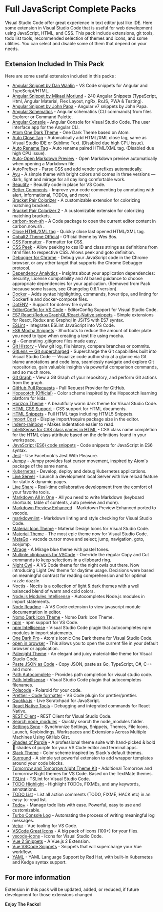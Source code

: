 # Full JavaScript Complete Packs

Visual Studio Code offer great experience in text editor just like IDE. Here some extension in Visual Studio Code that is useful for web development using JavaScript, HTML, and CSS. This pack include extensions, git tools, todo list tools, recommended selection of themes and icons, and some utilities. You can select and disable some of them that depend on your needs.

## Extension Included In This Pack

Here are some useful extension included in this packs :

* [Angular Snippet by Dan Wahlin](https://marketplace.visualstudio.com/items?itemName=danwahlin.angular2-snippets) - VS Code snippets for Angular and TypeScript/HTML.
* [Angular Snippet by Mikael Morlund](https://marketplace.visualstudio.com/items?itemName=Mikael.Angular-BeastCode) - 240 Angular Snippets (TypeScript, Html, Angular Material, Flex Layout, ngRx, RxJS, PWA & Testing).
* [Angular Snippet by John Papa](https://marketplace.visualstudio.com/items?itemName=johnpapa.Angular2) - Angular v7 snippets by John Papa.
* [Angular Schematics](https://marketplace.visualstudio.com/items?itemName=cyrilletuzi.angular-schematics) - Angular schematics (CLI commands) from files Explorer or Command Palette.
* [Angular Console](https://marketplace.visualstudio.com/items?itemName=nrwl.angular-console) - Angular Console for Visual Studio Code. The user interface app for the Angular CLI.
* [Atom One Dark Theme](https://marketplace.visualstudio.com/items?itemName=akamud.vscode-theme-onedark) - One Dark Theme based on Atom.
* [Auto Close Tag](https://marketplace.visualstudio.com/items?itemName=formulahendry.auto-close-tag) - Automatically add HTML/XML close tag, same as Visual Studio IDE or Sublime Text. (Disabled due high CPU issue).
* [Auto Rename Tag](https://marketplace.visualstudio.com/items?itemName=formulahendry.auto-rename-tag) - Auto rename paired HTML/XML tag. (Disabled due high CPU issue).
* [Auto-Open Markdown Preview](https://marketplace.visualstudio.com/items?itemName=hnw.vscode-auto-open-markdown-preview) - Open Markdown preview automatically when opening a Markdown file.
* [AutoPrefixer](https://marketplace.visualstudio.com/items?itemName=mrmlnc.vscode-autoprefixer) - Parse CSS and add vendor prefixes automatically.
* [Ayu](https://marketplace.visualstudio.com/items?itemName=teabyii.ayu) - A simple theme with bright colors and comes in three versions — dark, light and mirage for all day long comfortable work.
* [Beautify](https://marketplace.visualstudio.com/items?itemName=HookyQR.beautify) - Beautify code in place for VS Code.
* [Better Comments](https://marketplace.visualstudio.com/items?itemName=aaron-bond.better-comments) - Improve your code commenting by annotating with alert, informational, TODOs, and more!
* [Bracket Pair Colorizer](https://marketplace.visualstudio.com/items?itemName=CoenraadS.bracket-pair-colorizer) - A customizable extension for colorizing matching brackets.
* [Bracket Pair Colorizer 2](https://marketplace.visualstudio.com/items?itemName=CoenraadS.bracket-pair-colorizer-2) - A customizable extension for colorizing matching brackets.
* [carbon-now-sh](https://marketplace.visualstudio.com/items?itemName=ericadamski.carbon-now-sh) - A Code package to open the current editor content in carbon.now.sh .
* [Close HTML/XML tag](https://marketplace.visualstudio.com/items?itemName=Compulim.compulim-vscode-closetag) - Quickly close last opened HTML/XML tag.
* [Cobalt2 Theme Official](https://marketplace.visualstudio.com/items?itemName=wesbos.theme-cobalt2) - Official theme by Wes Bos.
* [CSS Formatter](https://marketplace.visualstudio.com/items?itemName=aeschli.vscode-css-formatter) - Formatter for CSS.
* [CSS Peek](https://marketplace.visualstudio.com/items?itemName=pranaygp.vscode-css-peek) - Allow peeking to css ID and class strings as definitions from html files to respective CSS. Allows peek and goto definition.
* [Debugger for Chrome](https://marketplace.visualstudio.com/items?itemName=msjsdiag.debugger-for-chrome) - Debug your JavaScript code in the Chrome browser, or any other target that supports the Chrome Debugger protocol.
* [Dependency Analytics](https://marketplace.visualstudio.com/items?itemName=redhat.fabric8-analytics) - Insights about your application dependencies: Security, License compatibility and AI based guidance to choose appropriate dependencies for your application. (Removed from Pack because some Issues, see Changelog 0.6.1 version).
* [Docker](https://marketplace.visualstudio.com/items?itemName=PeterJausovec.vscode-docker) - Adds syntax highlighting, commands, hover tips, and linting for Dockerfile and docker-compose files.
* [DotENV](https://marketplace.visualstudio.com/items?itemName=mikestead.dotenv) - Support for dotenv file syntax.
* [EditorConfig for VS Code](https://marketplace.visualstudio.com/items?itemName=EditorConfig.EditorConfig) - EditorConfig Support for Visual Studio Code.
* [ES7 React/Redux/GraphQL/React-Native snippets](https://marketplace.visualstudio.com/items?itemName=dsznajder.es7-react-js-snippets) - Simple extensions for React, Redux and Graphql in JS/TS with ES7 syntax.
* [ESLint](https://marketplace.visualstudio.com/items?itemName=dbaeumer.vscode-eslint) - Integrates ESLint JavaScript into VS Code.
* [ES6 Mocha Snippets](https://marketplace.visualstudio.com/items?itemName=spoonscen.es6-mocha-snippets) - Shortcuts to reduce the amount of boiler plate you need to type when creating a test file using mocha.
* [gi](https://marketplace.visualstudio.com/items?itemName=rubbersheep.gi) - Generating .gitignore files made easy.
* [Git History](https://marketplace.visualstudio.com/items?itemName=donjayamanne.githistory) - View git log, file history, compare branches or commits.
* [GitLens — Git supercharged](https://marketplace.visualstudio.com/items?itemName=eamodio.gitlens) - Supercharge the Git capabilities built into Visual Studio Code — Visualize code authorship at a glance via Git blame annotations and code lens, seamlessly navigate and explore Git repositories, gain valuable insights via powerful comparison commands, and so much more.
* [Git Graph](https://marketplace.visualstudio.com/items?itemName=mhutchie.git-graph) - View a Git Graph of your repository, and perform Git actions from the graph.
* [GitHub Pull Requests](https://marketplace.visualstudio.com/items?itemName=GitHub.vscode-pull-request-github) - Pull Request Provider for GitHub.
* [Hopscotch (Official)](https://marketplace.visualstudio.com/items?itemName=idleberg.hopscotch) - Color scheme inspired by the Hopscotch learning platform for kids.
* [Horizon Theme](https://marketplace.visualstudio.com/items?itemName=jolaleye.horizon-theme-vscode) - A beautifully warm dark theme for Visual Studio Code.
* [HTML CSS Support](https://marketplace.visualstudio.com/items?itemName=ecmel.vscode-html-css) - CSS support for HTML documents.
* [HTML Snippets](https://marketplace.visualstudio.com/items?itemName=abusaidm.html-snippets) - Full HTML tags including HTML5 Snippets.
* [Import Cost](https://marketplace.visualstudio.com/items?itemName=wix.vscode-import-cost) - Display import/require package size in the editor.
* [indent-rainbow](https://marketplace.visualstudio.com/items?itemName=oderwat.indent-rainbow) - Makes indentation easier to read.
* [IntelliSense for CSS class names in HTML](https://marketplace.visualstudio.com/items?itemName=Zignd.html-css-class-completion) - CSS class name completion for the HTML class attribute based on the definitions found in your workspace.
* [JavaScript (ES6) code snippets](https://marketplace.visualstudio.com/items?itemName=xabikos.JavaScriptSnippets) - Code snippets for JavaScript in ES6 syntax.
* [Jest](https://marketplace.visualstudio.com/items?itemName=Orta.vscode-jest) - Use Facebook's Jest With Pleasure.
* [Jumpy](https://marketplace.visualstudio.com/items?itemName=wmaurer.vscode-jumpy) - Jumpy provides fast cursor movement, inspired by Atom's package of the same name.
* [Kubernetes](https://marketplace.visualstudio.com/items?itemName=ms-kubernetes-tools.vscode-kubernetes-tools) - Develop, deploy and debug Kubernetes applications.
* [Live Server](https://marketplace.visualstudio.com/items?itemName=ritwickdey.LiveServer) - Launch a development local Server with live reload feature for static & dynamic pages.
* [Live Share](https://marketplace.visualstudio.com/items?itemName=MS-vsliveshare.vsliveshare) - Real-time collaborative development from the comfort of your favorite tools.
* [Markdown All in One](https://marketplace.visualstudio.com/items?itemName=yzhang.markdown-all-in-one) - All you need to write Markdown (keyboard shortcuts, table of contents, auto preview and more).
* [Markdown Preview Enhanced](https://marketplace.visualstudio.com/items?itemName=shd101wyy.markdown-preview-enhanced) - Markdown Preview Enhanced ported to vscode.
* [markdownlint](https://marketplace.visualstudio.com/items?itemName=DavidAnson.vscode-markdownlint) - Markdown linting and style checking for Visual Studio Code.
* [Material Icon Theme](https://marketplace.visualstudio.com/items?itemName=PKief.material-icon-theme) - Material Design Icons for Visual Studio Code.
* [Material Theme](https://marketplace.visualstudio.com/items?itemName=Equinusocio.vsc-material-theme) - The most epic theme now for Visual Studio Code.
* [MetaGo](https://marketplace.visualstudio.com/items?itemName=metaseed.metago) - vscode cursor move and select; jump, navigation, goto, acejump.
* [Mirage](https://marketplace.visualstudio.com/items?itemName=tristanremy.mirage) - A Mirage blue theme with pastel tones.
* [Multiple clipboards for VSCode](https://marketplace.visualstudio.com/items?itemName=slevesque.vscode-multiclip) - Override the regular Copy and Cut commands to keep selections in a clipboard ring.
* [Night Owl](https://marketplace.visualstudio.com/items?itemName=sdras.night-owl) - A VS Code theme for the night owls out there. Now introducing Light Owl theme for daytime usage. Decisions were based on meaningful contrast for reading comprehension and for optimal razzle dazzle.
* [Noctis](https://marketplace.visualstudio.com/items?itemName=liviuschera.noctis) - Noctis is a collection of light & dark themes with a well balanced blend of warm and cold colors.
* [Node.js Modules Intellisense](https://marketplace.visualstudio.com/items?itemName=leizongmin.node-module-intellisense) - Autocompletes Node.js modules in import statements.
* [Node Readme](https://marketplace.visualstudio.com/items?itemName=bengreenier.vscode-node-readme) - A VS Code extension to view javascript module documentation in editor.
* [Nomo Dark Icon Theme](https://marketplace.visualstudio.com/items?itemName=be5invis.vscode-icontheme-nomo-dark) - Nomo Dark Icon Theme.
* [npm](https://marketplace.visualstudio.com/items?itemName=eg2.vscode-npm-script) - npm support for VS Code.
* [npm Intellisense](https://marketplace.visualstudio.com/items?itemName=christian-kohler.npm-intellisense) - Visual Studio Code plugin that autocompletes npm modules in import statements.
* [One Dark Pro](https://marketplace.visualstudio.com/items?itemName=zhuangtongfa.Material-theme) - Atom's iconic One Dark theme for Visual Studio Code.
* [open in browser](https://marketplace.visualstudio.com/items?itemName=techer.open-in-browser) - This allows you to open the current file in your default browser or application.
* [Palenight Theme](https://marketplace.visualstudio.com/items?itemName=whizkydee.material-palenight-theme) - An elegant and juicy material-like theme for Visual Studio Code.
* [Paste JSON as Code](https://marketplace.visualstudio.com/items?itemName=quicktype.quicktype) - Copy JSON, paste as Go, TypeScript, C#, C++ and more.
* [Path Autocomplete](https://marketplace.visualstudio.com/items?itemName=ionutvmi.path-autocomplete) - Provides path completion for visual studio code.
* [Path Intellisense](https://marketplace.visualstudio.com/items?itemName=christian-kohler.path-intellisense) - Visual Studio Code plugin that autocompletes filenames.
* [Polacode](https://marketplace.visualstudio.com/items?itemName=pnp.polacode) - Polaroid for your code.
* [Prettier - Code formatter](https://marketplace.visualstudio.com/items?itemName=esbenp.prettier-vscode) - VS Code plugin for prettier/prettier.
* [Quokka.js](https://marketplace.visualstudio.com/items?itemName=WallabyJs.quokka-vscode) - Live Scratchpad for JavaScript.
* [React Native Tools](https://marketplace.visualstudio.com/items?itemName=vsmobile.vscode-react-native) - Debugging and integrated commands for React Native.
* [REST Client](https://marketplace.visualstudio.com/items?itemName=humao.rest-client) - REST Client for Visual Studio Code.
* [Search node_modules](https://marketplace.visualstudio.com/items?itemName=jasonnutter.search-node-modules) - Quickly search the node_modules folder.
* [Settings Sync](https://marketplace.visualstudio.com/items?itemName=Shan.code-settings-sync) - Synchronize Settings, Snippets, Themes, File Icons, Launch, Keybindings, Workspaces and Extensions Across Multiple Machines Using GitHub Gist.
* [Shades of Purple](https://marketplace.visualstudio.com/items?itemName=ahmadawais.shades-of-purple) - A professional theme suite with hand-picked & bold 🦄 shades of purple for your VS Code editor and terminal apps.
* [Slack Theme](https://marketplace.visualstudio.com/items?itemName=felipe-mendes.slack-theme) - Color scheme inspired by Slack's default themes.
* [Surround](https://marketplace.visualstudio.com/items?itemName=yatki.vscode-surround) - A simple yet powerful extension to add wrapper templates around your code blocks.
* [Tomorrow and Tomorrow Night Theme Kit](https://marketplace.visualstudio.com/items?itemName=ms-vscode.Theme-TomorrowKit) - Additional Tomorrow and Tomorrow Night themes for VS Code. Based on the TextMate themes.
* [TSLint](https://marketplace.visualstudio.com/items?itemName=eg2.tslint) - TSLint for Visual Studio Code.
* [TODO Highlight](https://marketplace.visualstudio.com/items?itemName=wayou.vscode-todo-highlight) - Highlight TODOs, FIXMEs, and any keywords, annotations.
* [TODO List](https://marketplace.visualstudio.com/items?itemName=TzachOvadia.todo-list) - List all action comments (TODO, FIXME, HACK etc) in an easy-to-read list.
* [Todo+](https://marketplace.visualstudio.com/items?itemName=fabiospampinato.vscode-todo-plus) - Manage todo lists with ease. Powerful, easy to use and customizable.
* [Turbo Console Log](https://marketplace.visualstudio.com/items?itemName=ChakrounAnas.turbo-console-log) - Automating the process of writing meaningful log messages.
* [Vetur](https://marketplace.visualstudio.com/items?itemName=octref.vetur) - Vue tooling for VS Code.
* [VSCode Great Icons](https://marketplace.visualstudio.com/items?itemName=emmanuelbeziat.vscode-great-icons) - A big pack of icons (100+) for your files.
* [vscode-icons](https://marketplace.visualstudio.com/items?itemName=vscode-icons-team.vscode-icons) - Icons for Visual Studio Code.
* [Vue 2 Snippets](https://marketplace.visualstudio.com/items?itemName=hollowtree.vue-snippets) - A Vue.js 2 Extension.
* [Vue VSCode Snippets](https://marketplace.visualstudio.com/items?itemName=sdras.vue-vscode-snippets) - Snippets that will supercharge your Vue workflow.
* [YAML](marketplace.visualstudio.com/items?itemName=redhat.vscode-yaml) - YAML Language Support by Red Hat, with built-in Kubernetes and Kedge syntax support.



## For more information

Extension in this pack will be updated, added, or reduced, if future development for those extensions changed.


**Enjoy The Packs!**
